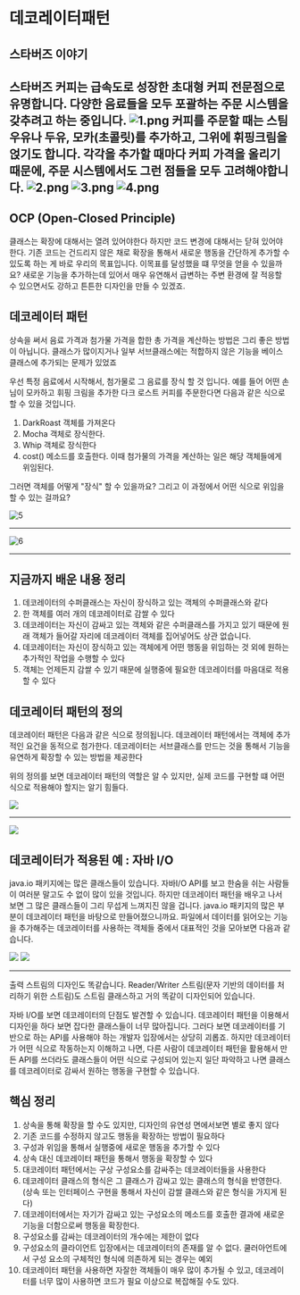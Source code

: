 # 데코레이터패턴

## 스타버즈 이야기
스타버즈 커피는 급속도로 성장한 초대형 커피 전문점으로 유명합니다.
다양한 음료들을 모두 포괄하는 주문 시스템을 갖추려고 하는 중입니다.
![1.png](first/1.png)
커피를 주문할 때는 스팀 우유나 두유, 모카(초콜릿)를 추가하고, 그위에 휘핑크림을 얹기도 합니다. 각각을 추가할 때마다 커피 가격을 올리기 때문에, 주문 시스템에서도 그런 점들을 모두 고려해야합니다.
![2.png](first/2.png)
![3.png](first/3.png)
![4.png](first/4.png)
-------------------------------------------

## OCP (Open-Closed Principle)
클래스는 확장에 대해서는 열려 있어야한다 하지만 코드 변경에 대해서는 닫혀 있어야 한다.
기존 코드는 건드리지 않은 채로 확장을 통해서 새로운 행동을 간단하게 추가할 수 있도록 하는 게 바로 우리의 목표입니다. 이목표를 달성했을 떄 무엇을 얻을 수 있을까요? 새로운 기능을 추가하는데 있어서 매우 유연해서 급변하는 주변 환경에 잘 적응할 수 있으면서도 강하고 튼튼한 디자인을 만들 수 있겠죠.

## 데코레이터 패턴 
상속을 써서 음료 가격과 첨가물 가격을 합한 총 가격을 계산하는 방법은 그리 좋은 방법이 아닙니다. 클래스가 많이지거나 일부 서브클래스에는 적합하지 않은 기능을 베이스 클래스에 추가되는 문제가 있었죠

우선 특정 음료에서 시작해서, 첨가물로 그 음료를 장식 할 것 입니다. 예를 들어 어떤 손님이 모카하고 휘핑 크림을 추가한 다크 로스트 커피를 주문한다면 다음과 같은 식으로 할 수 있을 것입니다.
1. DarkRoast 객체를 가져온다
2. Mocha 객체로 장식한다.
3. Whip 객체로 장식한다
4. cost() 메소드를 호출한다. 이때 첨가물의 가격을 계산하는 일은 해당 객체들에게 위임된다.

그러면 객체를 어떻게 "장식" 할 수 있을까요? 그리고 이 과정에서 어떤 식으로 위임을 할 수 있는 걸까요? 

![5](/first/5.png)

---
![6](/first/6.png)

---
## 지금까지 배운 내용 정리
1. 데코레이터의 수퍼클래스는 자신이 장식하고 있는 객체의 수퍼클래스와 같다
2. 한 객체를 여러 개의 데코레이터로 감쌀 수 있다
3. 데코레이터는 자신이 감싸고 있는 객체와 같은 수퍼클래스를 가지고 있기 때문에 원래 객체가 들어갈 자리에 데코레이터 객체를 집어넣어도 상관 없습니다.
4. 데코레이터는 자신이 장식하고 있는 객체에게 어떤 행동을 위임하는 것 외에 원하는 추가적인 작업을 수행할 수 있다
5. 객체는 언제든지 감쌀 수 있기 때문에 실행중에 필요한 데코레이터를 마음대로 적용할 수 있다

## 데코레이터 패턴의 정의
데코레이터 패턴은 다음과 같은 식으로 정의됩니다.
데코레이터 패턴에서는 객체에 추가적인 요건을 동적으로 첨가한다. 데코레이터는 서브클래스를 만드는 것을 통해서 기능을 유연하게 확장할 수 있는 방법을 제공한다

위의 정의를 보면 데코레이터 패턴의 역할은 알 수 있지만, 실제 코드를 구현할 떄 어떤 식으로 적용해야 할지는 알기 힘들다. 

![](/first/7.png)

---

![](first/8.png)

## 데코레이터가 적용된 예 : 자바 I/O
java.io 패키지에는 많은 클래스들이 있습니다. 자바I/O API를 보고 한숨을 쉬는 사람들이 여러분 말고도 수 없이 많이 있을 것입니다. 하지만 데코레이터 패턴을 배우고 나서 보면 그 많은 클래스들이 그리 무섭게 느껴지진 않을 겁니다. java.io 패키지의 많은 부분이 데코레이터 패턴을 바탕으로 만들어졌으니까요. 파일에서 데이터를 읽어오는 기능을 추가해주는 데코레이터를 사용하는 객체들 중에서 대표적인 것을 모아보면 다음과 같습니다.

![](/first/9.png)
![](/first/10.png)

---

출력 스트림의 디자인도 똑같습니다. Reader/Writer 스트림(문자 기반의 데이터를 처리하기 위한 스트림)도 스트림 클래스하고 거의 똑같이 디자인되어 있습니다.

자바 I/O를 보면 데코레이터의 단점도 발견할 수 있습니다. 데코레이터 패턴을 이용해서 디자인을 하다 보면 잡다한 클래스들이 너무 많아집니다. 그러다 보면 데코레이터를 기반으로 하는 API를 사용해야 하는 개발자 입장에서는 상당히 괴롭죠. 하지만 데코레이터가 어떤 식으로 작동하는지 이해하고 나면, 다른 사람이 데코레이터 패턴을 활용해서 만든 API를 쓰더라도 클래스들이 어떤 식으로 구성되어 있는지 일단 파악하고 나면 클래스를 데코레이터로 감싸서 원하는 행동을 구현할 수 있습니다.

## 핵심 정리
1. 상속을 통해 확장을 할 수도 있지만, 디자인의 유연성 면에서보면 별로 좋지 않다
2. 기존 코드를  수정하지 않고도 행동을 확장하는 방법이 필요하다
3. 구성과 위임을 통해서 실행중에 새로운 행동을 추가할 수 있다
4. 상속 대신 데코레이터 패턴을 통해서 행동을 확장할 수 있다
5. 대코레이터 패턴에서는 구상 구성요소를 감싸주는 데코레이터들을 사용한다
6. 데코레이터 클래스의 형식은 그 클래스가 감싸고 있는 클래스의 형식을 반영한다.(상속 또는 인터페이스 구현을 통해서 자신이 감쌀 클래스와 같은 형식을 가지게 된다)
7. 데코레이터에서는 자기가 감싸고 있는 구성요소의 메소드를 호출한 결과에 새로운 기능을 더함으로써 행동을 확장한다.
8. 구성요소를 감싸는 데코레이터의 개수에는 제한이 없다
9. 구성요소의 클라이언트 입장에서는 데코레이터의 존재를 알 수 없다. 쿨러아언트에서 구성 요소의 구체적인 형식에 의존하게 되는 경우는 예외
10. 데코레이터 패턴을 사용하면 자잘한 객체들이 매우 많이 추가될 수 있고, 데코레이터를 너무 많이 사용하면 코드가 필요 이상으로 복잡해질 수도 있다.